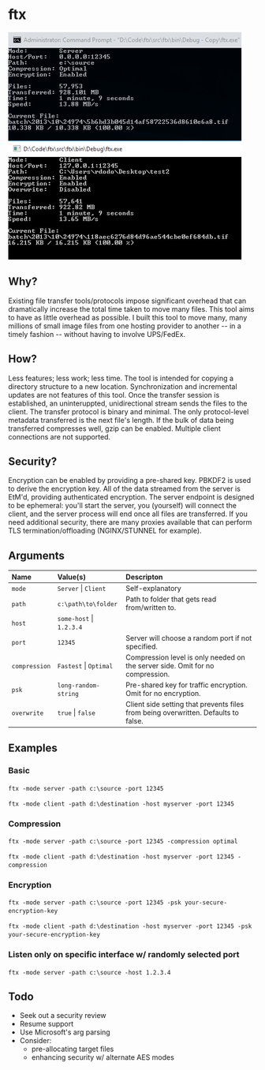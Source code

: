 # ftx

![Screenshot](/docs/screenshot.png?raw=true)

## Why?
Existing file transfer tools/protocols impose significant overhead that can dramatically increase the total time taken to move many files. This tool aims to have as little overhead as possible. I built this tool to move many, many millions of small image files from one hosting provider to another -- in a timely fashion -- without having to involve UPS/FedEx.

## How?
Less features; less work; less time. The tool is intended for copying a directory structure to a new location. Synchronization and incremental updates are not features of this tool. Once the transfer session is established, an uninteruppted, unidirectional stream sends the files to the client. The transfer protocol is binary and minimal. The only protocol-level metadata transferred is the next file's length. If the bulk of data being transferred compresses well, gzip can be enabled. Multiple client connections are not supported.

## Security?
Encryption can be enabled by providing a pre-shared key. PBKDF2 is used to derive the encryption key. All of the data streamed from the server is EtM'd, providing authenticated encryption. The server endpoint is designed to be ephemeral: you'll start the server, you (yourself) will connect the client, and the server process will end once all files are transferred. If you need additional security, there are many proxies available that can perform TLS termination/offloading (NGINX/STUNNEL for example).

## Arguments

| Name           | Value(s)                 | Descripton            
| :------------- |:-------------------------| :---------------------
| `mode`         | `Server` \| `Client`     | Self-explanatory
| `path`         | `c:\path\to\folder`      | Path to folder that gets read from/written to.
| `host`         | `some-host` \| `1.2.3.4` | 
| `port`         | `12345`                  | Server will choose a random port if not specified.
| `compression`  | `Fastest` \| `Optimal`   | Compression level is only needed on the server side. Omit for no compression.
| `psk`          | `long-random-string`     | Pre-shared key for traffic encryption. Omit for no encryption.
| `overwrite`    | `true` \| `false`        | Client side setting that prevents files from being overwritten. Defaults to false.

## Examples

### Basic

`ftx -mode server -path c:\source -port 12345`

`ftx -mode client -path d:\destination -host myserver -port 12345`

### Compression

`ftx -mode server -path c:\source -port 12345 -compression optimal`

`ftx -mode client -path d:\destination -host myserver -port 12345 -compression`

### Encryption

`ftx -mode server -path c:\source -port 12345 -psk your-secure-encryption-key`

`ftx -mode client -path d:\destination -host myserver -port 12345 -psk your-secure-encryption-key`

### Listen only on specific interface w/ randomly selected port

`ftx -mode server -path c:\source -host 1.2.3.4`

## Todo
- Seek out a security review
- Resume support
- Use Microsoft's arg parsing
- Consider:
    - pre-allocating target files
    - enhancing security w/ alternate AES modes
